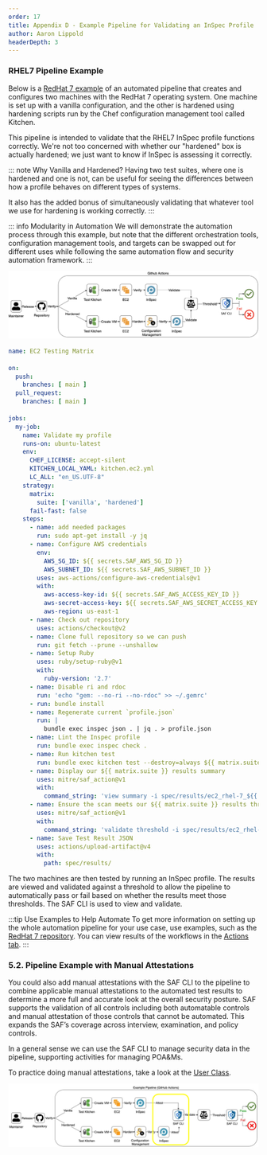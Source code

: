 ```yaml
---
order: 17
title: Appendix D - Example Pipeline for Validating an InSpec Profile
author: Aaron Lippold
headerDepth: 3
---
```


### RHEL7 Pipeline Example

Below is a [RedHat 7 example](https://github.com/mitre/redhat-enterprise-linux-7-stig-baseline/blob/master/.github/workflows/verify-ec2.yml) of an automated pipeline that creates and configures two machines with the RedHat 7 operating system. One machine is set up with a vanilla configuration, and the other is hardened using hardening scripts run by the Chef configuration management tool called Kitchen.

This pipeline is intended to validate that the RHEL7 InSpec profile functions correctly. We're not too concerned with whether our "hardened" box is actually hardened; we just want to know if InSpec is assessing it correctly.

::: note Why Vanilla and Hardened?
Having two test suites, where one is hardened and one is not, can be useful for seeing the differences between how a profile behaves on different types of systems.

It also has the added bonus of simultaneously validating that whatever tool we use for hardening is working correctly.
:::

::: info Modularity in Automation
We will demonstrate the automation process through this example, but note that the different orchestration tools, configuration management tools, and targets can be swapped out for different uses while following the same automation flow and security automation framework.
:::

![The CI Pipeline](../../assets/img/CI_Pipeline_Flow_EC2_Example.png)

```yaml
name: EC2 Testing Matrix

on:
  push:
    branches: [ main ]
  pull_request:
    branches: [ main ]

jobs:
  my-job:
    name: Validate my profile
    runs-on: ubuntu-latest
    env:
      CHEF_LICENSE: accept-silent
      KITCHEN_LOCAL_YAML: kitchen.ec2.yml
      LC_ALL: "en_US.UTF-8"
    strategy:
      matrix:
        suite: ['vanilla', 'hardened']
      fail-fast: false
    steps:
      - name: add needed packages
        run: sudo apt-get install -y jq
      - name: Configure AWS credentials
        env:
          AWS_SG_ID: ${{ secrets.SAF_AWS_SG_ID }}
          AWS_SUBNET_ID: ${{ secrets.SAF_AWS_SUBNET_ID }}
        uses: aws-actions/configure-aws-credentials@v1
        with:
          aws-access-key-id: ${{ secrets.SAF_AWS_ACCESS_KEY_ID }}
          aws-secret-access-key: ${{ secrets.SAF_AWS_SECRET_ACCESS_KEY }}
          aws-region: us-east-1
      - name: Check out repository
        uses: actions/checkout@v2
      - name: Clone full repository so we can push
        run: git fetch --prune --unshallow
      - name: Setup Ruby
        uses: ruby/setup-ruby@v1
        with:
          ruby-version: '2.7'
      - name: Disable ri and rdoc
        run: 'echo "gem: --no-ri --no-rdoc" >> ~/.gemrc'
      - run: bundle install
      - name: Regenerate current `profile.json`
        run: |
          bundle exec inspec json . | jq . > profile.json
      - name: Lint the Inspec profile
        run: bundle exec inspec check .
      - name: Run kitchen test
        run: bundle exec kitchen test --destroy=always ${{ matrix.suite }}-rhel-7 || true
      - name: Display our ${{ matrix.suite }} results summary
        uses: mitre/saf_action@v1
        with:
          command_string: 'view summary -i spec/results/ec2_rhel-7_${{ matrix.suite }}.json'
      - name: Ensure the scan meets our ${{ matrix.suite }} results threshold
        uses: mitre/saf_action@v1
        with:
          command_string: 'validate threshold -i spec/results/ec2_rhel-7_${{ matrix.suite }}.json -F ${{ matrix.suite }}.threshold.yml'
      - name: Save Test Result JSON
        uses: actions/upload-artifact@v4
        with:
          path: spec/results/
```

The two machines are then tested by running an InSpec profile. The results are viewed and validated against a threshold to allow the pipeline to automatically pass or fail based on whether the results meet those thresholds. The SAF CLI is used to view and validate.

:::tip Use Examples to Help Automate
To get more information on setting up the whole automation pipeline for your use case, use examples, such as the [RedHat 7 repository](https://github.com/mitre/redhat-enterprise-linux-7-stig-baseline/). You can view results of the workflows in the [Actions tab](https://github.com/mitre/redhat-enterprise-linux-7-stig-baseline/actions).
:::

### 5.2. Pipeline Example with Manual Attestations

You could also add manual attestations with the SAF CLI to the pipeline to combine applicable manual attestations to the automated test results to determine a more full and accurate look at the overall security posture.​ SAF supports the validation of all controls including both automatable controls and manual attestation of those controls that cannot be automated. This expands the SAF’s coverage across interview, examination, and policy controls.​​

In a general sense we can use the SAF CLI to manage security data in the pipeline, supporting activities for managing POA&Ms.

To practice doing manual attestations, take a look at the [User Class](../user/12.md).

![The CI Pipeline - Attestation](../../assets/img/CI_Pipeline_Flow_EC2_Example_With_Attestation.png)
